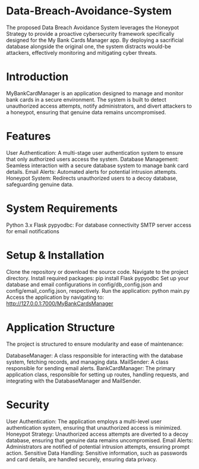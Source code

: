 # Data-Breach-Avoidance-System
The proposed Data Breach Avoidance System leverages the Honeypot Strategy to provide a proactive cybersecurity framework specifically designed for the My Bank Cards Manager app. By deploying a sacrificial database alongside the original one, the system distracts would-be attackers, effectively monitoring and mitigating cyber threats.

# Introduction
MyBankCardManager is an application designed to manage and monitor bank cards in a secure environment. The system is built to detect unauthorized access attempts, notify administrators, and divert attackers to a honeypot, ensuring that genuine data remains uncompromised.



# Features
User Authentication: A multi-stage user authentication system to ensure that only authorized users access the system.
Database Management: Seamless interaction with a secure database system to manage bank card details.
Email Alerts: Automated alerts for potential intrusion attempts.
Honeypot System: Redirects unauthorized users to a decoy database, safeguarding genuine data.


# System Requirements
Python 3.x
Flask
pypyodbc: For database connectivity
SMTP server access for email notifications


# Setup & Installation
Clone the repository or download the source code.
Navigate to the project directory.
Install required packages:  pip install Flask pypyodbc
Set up your database and email configurations in config/db_config.json and config/email_config.json, respectively.
Run the application: python main.py
Access the application by navigating to: http://127.0.0.1:7000/MyBankCardsManager


# Application Structure
The project is structured to ensure modularity and ease of maintenance:

DatabaseManager: A class responsible for interacting with the database system, fetching records, and managing data.
MailSender: A class responsible for sending email alerts.
BankCardManager: The primary application class, responsible for setting up routes, handling requests, and integrating with the DatabaseManager and MailSender.


# Security
User Authentication: The application employs a multi-level user authentication system, ensuring that unauthorized access is minimized.
Honeypot Strategy: Unauthorized access attempts are diverted to a decoy database, ensuring that genuine data remains uncompromised.
Email Alerts: Administrators are notified of potential intrusion attempts, ensuring prompt action.
Sensitive Data Handling: Sensitive information, such as passwords and card details, are handled securely, ensuring data privacy.
